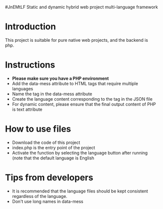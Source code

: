 #JnEMtLF
Static and dynamic hybrid web project multi-language framework
 
# Introduction
This project is suitable for pure native web projects, and the backend is php.


# Instructions
- **Please make sure you have a PHP environment**
- Add the data-mess attribute to HTML tags that require multiple languages
- Name the tag in the data-mess attribute
- Create the language content corresponding to the tag in the JSON file
- For dynamic content, please ensure that the final output content of PHP is text attribute

# How to use files
- Download the code of this project
- index.php is the entry point of the project
- Activate the function by selecting the language button after running (note that the default language is English

# Tips from developers
- It is recommended that the language files should be kept consistent regardless of the language.
- Don't use long names in data-mess